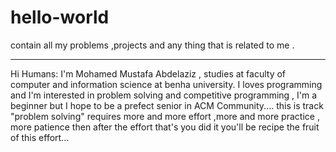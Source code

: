 # hello-world
contain all my problems ,projects and any thing that is related to me .

*****************************************************************************************************************************


Hi Humans: I'm Mohamed Mustafa Abdelaziz , studies at faculty of computer and information science at benha university. I loves programming and I'm interested in problem solving and competitive programming , I'm a beginner but I hope to be a prefect senior in ACM Community.... this is track "problem solving" requires more and more effort ,more and more practice , more patience then after the effort that's you did it you'll be recipe the fruit of this effort...
